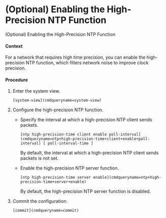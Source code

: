 (Optional) Enabling the High-Precision NTP Function
===================================================

(Optional) Enabling the High-Precision NTP Function

#### Context

For a network that requires high time precision, you can enable the high-precision NTP function, which filters network noise to improve clock precision.


#### Procedure

1. Enter the system view.
   
   
   ```
   [system-view](cmdqueryname=system-view)
   ```
2. Configure the high-precision NTP function.
   
   
   * Specify the interval at which a high-precision NTP client sends packets.
     ```
     [ntp high-precision-time client enable poll-interval](cmdqueryname=ntp+high-precision-time+client+enable+poll-interval) [ poll-interval-time ]
     ```
     
     By default, the interval at which a high-precision NTP client sends packets is not set.
   * Enable the high-precision NTP server function.
     ```
     [ntp high-precision-time server enable](cmdqueryname=ntp+high-precision-time+server+enable)
     ```
     
     By default, the high-precision NTP server function is disabled.
3. Commit the configuration.
   
   
   ```
   [commit](cmdqueryname=commit)
   ```